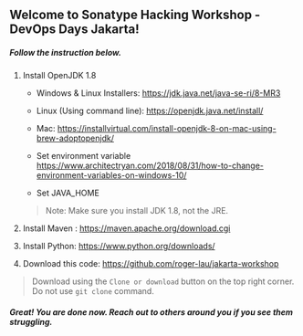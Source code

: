 ## Welcome to Sonatype Hacking Workshop - DevOps Days Jakarta!
##### Follow the instruction below.




1. Install OpenJDK 1.8
   * Windows & Linux Installers: https://jdk.java.net/java-se-ri/8-MR3
   * Linux (Using command line): https://openjdk.java.net/install/
   * Mac: https://installvirtual.com/install-openjdk-8-on-mac-using-brew-adoptopenjdk/

   * Set environment variable https://www.architectryan.com/2018/08/31/how-to-change-environment-variables-on-windows-10/
   * Set JAVA_HOME
   > Note: Make sure you install JDK 1.8, not the JRE.

1. Install Maven : https://maven.apache.org/download.cgi

1. Install Python: https://www.python.org/downloads/

1. Download this code: https://github.com/roger-lau/jakarta-workshop

> Download using the `Clone or download` button on the top right corner. Do not use `git clone` command.

##### Great! You are done now. Reach out to others around you if you see them struggling. 

